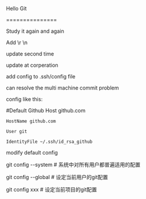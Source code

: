 Hello Git

===============

Study it again and again

Add \r \n

update second time


update at corperation

add config to .ssh/config file

can resolve the multi machine commit problem


config like this:

#Default Github
Host github.com

    HostName github.com

    User git

    IdentityFile ~/.ssh/id_rsa_github

modify default config

git config --system # 系统中对所有用户都普遍适用的配置

git config --global  # 设定当前用户的git配置

git config xxx   # 设定当前项目的git配置
